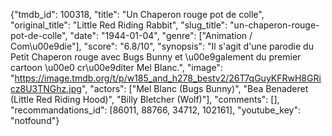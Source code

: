 {"tmdb_id": 100318, "title": "Un Chaperon rouge pot de colle", "original_title": "Little Red Riding Rabbit", "slug_title": "un-chaperon-rouge-pot-de-colle", "date": "1944-01-04", "genre": ["Animation / Com\u00e9die"], "score": "6.8/10", "synopsis": "Il s'agit d'une parodie du Petit Chaperon rouge avec Bugs Bunny et \u00e9galement du premier cartoon \u00e0 cr\u00e9diter Mel Blanc.", "image": "https://image.tmdb.org/t/p/w185_and_h278_bestv2/26T7qGuyKFRwH8GRicz8U3TNGhz.jpg", "actors": ["Mel Blanc (Bugs Bunny)", "Bea Benaderet (Little Red Riding Hood)", "Billy Bletcher (Wolf)"], "comments": [], "recommandations_id": [86011, 88766, 34712, 102161], "youtube_key": "notfound"}